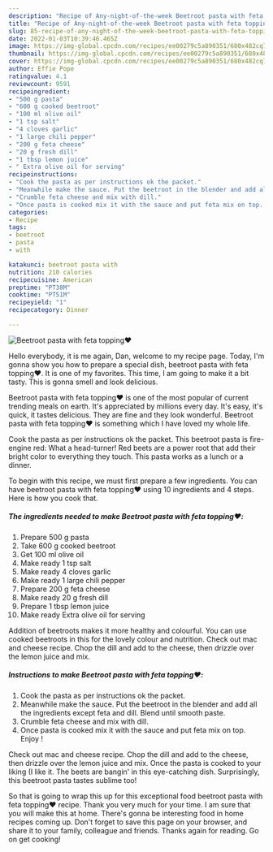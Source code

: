 ```yaml
---
description: "Recipe of Any-night-of-the-week Beetroot pasta with feta topping❤️"
title: "Recipe of Any-night-of-the-week Beetroot pasta with feta topping❤️"
slug: 85-recipe-of-any-night-of-the-week-beetroot-pasta-with-feta-topping
date: 2022-01-03T10:39:46.465Z
image: https://img-global.cpcdn.com/recipes/ee00279c5a890351/680x482cq70/beetroot-pasta-with-feta-topping-recipe-main-photo.jpg
thumbnail: https://img-global.cpcdn.com/recipes/ee00279c5a890351/680x482cq70/beetroot-pasta-with-feta-topping-recipe-main-photo.jpg
cover: https://img-global.cpcdn.com/recipes/ee00279c5a890351/680x482cq70/beetroot-pasta-with-feta-topping-recipe-main-photo.jpg
author: Effie Pope
ratingvalue: 4.1
reviewcount: 9591
recipeingredient:
- "500 g pasta"
- "600 g cooked beetroot"
- "100 ml olive oil"
- "1 tsp salt"
- "4 cloves garlic"
- "1 large chili pepper"
- "200 g feta cheese"
- "20 g fresh dill"
- "1 tbsp lemon juice"
- " Extra olive oil for serving"
recipeinstructions:
- "Cook the pasta as per instructions ok the packet."
- "Meanwhile make the sauce. Put the beetroot in the blender and add all the ingredients except feta and dill. Blend until smooth paste."
- "Crumble feta cheese and mix with dill."
- "Once pasta is cooked mix it with the sauce and put feta mix on top. Enjoy !"
categories:
- Recipe
tags:
- beetroot
- pasta
- with

katakunci: beetroot pasta with 
nutrition: 210 calories
recipecuisine: American
preptime: "PT38M"
cooktime: "PT51M"
recipeyield: "1"
recipecategory: Dinner

---
```



![Beetroot pasta with feta topping❤️](https://img-global.cpcdn.com/recipes/ee00279c5a890351/680x482cq70/beetroot-pasta-with-feta-topping-recipe-main-photo.jpg)

Hello everybody, it is me again, Dan, welcome to my recipe page. Today, I'm gonna show you how to prepare a special dish, beetroot pasta with feta topping❤️. It is one of my favorites. This time, I am going to make it a bit tasty. This is gonna smell and look delicious.

Beetroot pasta with feta topping❤️ is one of the most popular of current trending meals on earth. It's appreciated by millions every day. It's easy, it's quick, it tastes delicious. They are fine and they look wonderful. Beetroot pasta with feta topping❤️ is something which I have loved my whole life.

Cook the pasta as per instructions ok the packet. This beetroot pasta is fire-engine red: What a head-turner! Red beets are a power root that add their bright color to everything they touch. This pasta works as a lunch or a dinner.


To begin with this recipe, we must first prepare a few ingredients. You can have beetroot pasta with feta topping❤️ using 10 ingredients and 4 steps. Here is how you cook that.

<!--inarticleads1-->

##### The ingredients needed to make Beetroot pasta with feta topping❤️:

1. Prepare 500 g pasta
1. Take 600 g cooked beetroot
1. Get 100 ml olive oil
1. Make ready 1 tsp salt
1. Make ready 4 cloves garlic
1. Make ready 1 large chili pepper
1. Prepare 200 g feta cheese
1. Make ready 20 g fresh dill
1. Prepare 1 tbsp lemon juice
1. Make ready  Extra olive oil for serving


Addition of beetroots makes it more healthy and colourful. You can use cooked beetroots in this for the lovely colour and nutrition. Check out mac and cheese recipe. Chop the dill and add to the cheese, then drizzle over the lemon juice and mix. 

<!--inarticleads2-->

##### Instructions to make Beetroot pasta with feta topping❤️:

1. Cook the pasta as per instructions ok the packet.
1. Meanwhile make the sauce. Put the beetroot in the blender and add all the ingredients except feta and dill. Blend until smooth paste.
1. Crumble feta cheese and mix with dill.
1. Once pasta is cooked mix it with the sauce and put feta mix on top. Enjoy !


Check out mac and cheese recipe. Chop the dill and add to the cheese, then drizzle over the lemon juice and mix. Once the pasta is cooked to your liking (I like it. The beets are bangin&#39; in this eye-catching dish. Surprisingly, this beetroot pasta tastes sublime too! 

So that is going to wrap this up for this exceptional food beetroot pasta with feta topping❤️ recipe. Thank you very much for your time. I am sure that you will make this at home. There's gonna be interesting food in home recipes coming up. Don't forget to save this page on your browser, and share it to your family, colleague and friends. Thanks again for reading. Go on get cooking!
